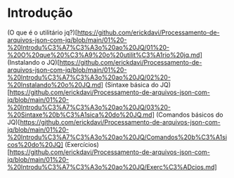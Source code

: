 # Introdução

(O que é o utilitário jq?)[https://github.com/erickdavi/Processamento-de-arquivos-json-com-jq/blob/main/01%20-%20Introdu%C3%A7%C3%A3o%20ao%20JQ/01%20-%20O%20que%20%C3%A9%20o%20utilit%C3%A1rio%20jq.md]
(Instalando o JQ)[https://github.com/erickdavi/Processamento-de-arquivos-json-com-jq/blob/main/01%20-%20Introdu%C3%A7%C3%A3o%20ao%20JQ/02%20-%20Instalando%20o%20JQ.md]
(Sintaxe básica do JQ)[https://github.com/erickdavi/Processamento-de-arquivos-json-com-jq/blob/main/01%20-%20Introdu%C3%A7%C3%A3o%20ao%20JQ/03%20-%20Sintaxe%20b%C3%A1sica%20do%20JQ.md]
(Comandos básicos do JQ)[https://github.com/erickdavi/Processamento-de-arquivos-json-com-jq/blob/main/01%20-%20Introdu%C3%A7%C3%A3o%20ao%20JQ/Comandos%20b%C3%A1sicos%20do%20JQ]
(Exercícios)[https://github.com/erickdavi/Processamento-de-arquivos-json-com-jq/blob/main/01%20-%20Introdu%C3%A7%C3%A3o%20ao%20JQ/Exerc%C3%ADcios.md]
